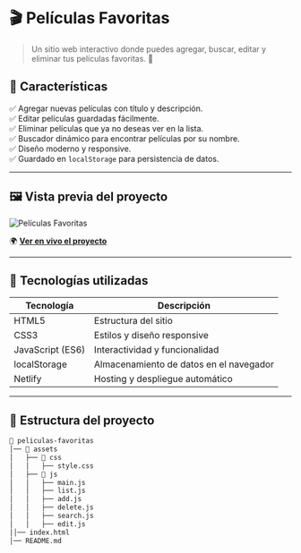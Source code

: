 # 🎬 Películas Favoritas

> Un sitio web interactivo donde puedes agregar, buscar, editar y eliminar tus películas favoritas. 🌟

## 🚀 Características

✅ Agregar nuevas películas con título y descripción.  
✅ Editar películas guardadas fácilmente.  
✅ Eliminar películas que ya no deseas ver en la lista.  
✅ Buscador dinámico para encontrar películas por su nombre.  
✅ Diseño moderno y responsive.  
✅ Guardado en `localStorage` para persistencia de datos.

---

## 🖼️ Vista previa del proyecto

![Películas Favoritas](https://res.cloudinary.com/di3sbt5qt/image/upload/v1740436062/Pelis-favoritas-website.png)

🌍 **[Ver en vivo el proyecto](https://symphonious-medovik-e9acc8.netlify.app/)**

---

## 📌 Tecnologías utilizadas

| Tecnología      | Descripción |
|---------------|------------|
| HTML5        | Estructura del sitio |
| CSS3         | Estilos y diseño responsive |
| JavaScript (ES6) | Interactividad y funcionalidad |
| localStorage | Almacenamiento de datos en el navegador |
| Netlify      | Hosting y despliegue automático |

---

## 📂 Estructura del proyecto

```bash
📁 peliculas-favoritas
│── 📂 assets
│   ├── 📂 css
│   │   ├── style.css
│   ├── 📂 js
│   │   ├── main.js
│   │   ├── list.js
│   │   ├── add.js
│   │   ├── delete.js
│   │   ├── search.js
│   │   ├── edit.js
││── index.html
│── README.md
